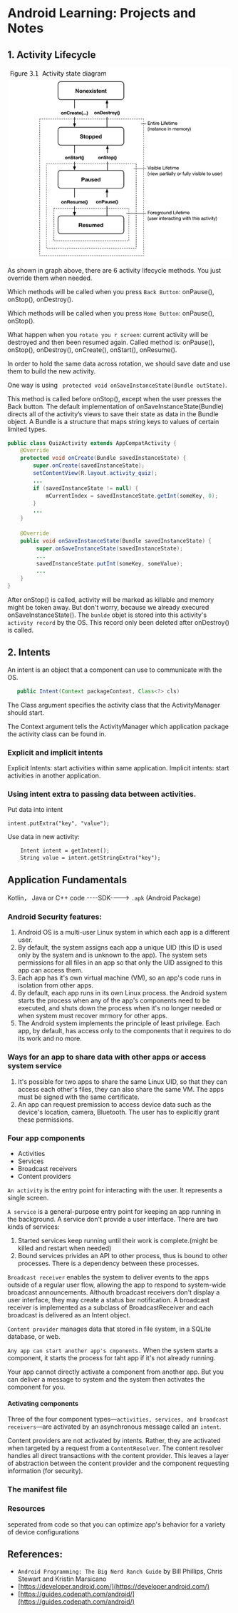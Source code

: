 # Android Learning: Projects and Notes

## 1. Activity Lifecycle
![Image of activity lifecycle](https://github.com/DaiJiChen/Android_Learning/blob/main/Readme/Activity_Lifecycle.jpg?raw=true)

As shown in graph above, there are 6 activity lifecycle methods. You just override them when needed.

Which methods will be called when you press `Back Button`: onPause(), onStop(), onDestroy().

Which methods will be called when you press `Home Button`: onPause(), onStop().

What happen when you `rotate you r screen`: current activity will be destroyed and then been resumed again. Called method is: onPause(), onStop(), onDestroy(), onCreate(), onStart(), onResume().

In order to hold the same data across rotation, we should save date and use them to build the new activity.

One way is using ` protected void onSaveInstanceState(Bundle outState)`.
   
   This method is called before onStop(), except when the user presses the Back button. The default implementation of onSaveInstanceState(Bundle) directs all of the activity’s views to save their state as data in the Bundle object. A Bundle is a structure that maps string keys to values of certain limited types.
```java
public class QuizActivity extends AppCompatActivity {
    @Override
    protected void onCreate(Bundle savedInstanceState) {
        super.onCreate(savedInstanceState);
        setContentView(R.layout.activity_quiz);
        ...
        if (savedInstanceState != null) {
            mCurrentIndex = savedInstanceState.getInt(someKey, 0);
        }
        ...
    }
    
    @Override
    public void onSaveInstanceState(Bundle savedInstanceState) {
         super.onSaveInstanceState(savedInstanceState);
         ...
         savedInstanceState.putInt(someKey, someValue);
         ...
    }
}
```

After onStop() is called, activity will be marked as killable and memory might be token away. But don't worry, because we already execured onSaveInstanceState(). The `bunlde` objet is stored into this activity's `activity record` by the OS. This record only been deleted after onDestroy() is called.




## 2. Intents
An intent is an object that a component can use to communicate with the OS.
```java
   public Intent(Context packageContext, Class<?> cls)
  ```
The Class argument specifies the activity class that the ActivityManager should start. 

The Context argument tells the ActivityManager which application package the activity class can be found in.

### Explicit and implicit intents

Explicit Intents: start activities within same application.
Implicit intents: start activities in another application.

### Using intent extra to passing data between activities.
Put data into intent
```
intent.putExtra("key", "value");
```


Use data in new activity:
```    
    Intent intent = getIntent();
    String value = intent.getStringExtra("key");
```


## Application Fundamentals

Kotlin， Java or C++ code ----SDK----> `.apk` (Android Package)

### Android Security features:
1. Android OS is a multi-user Linux system in which each app is a different user.
2. By default, the system assigns each app a unique UID (this ID is used only by the system and is unknown to the app). The system sets permissions for all files in an app so that only the UID assigned to this app can access them.
3. Each app has it's own virtual machine (VM), so an app's code runs in isolation from other apps.
4. By default, each app runs in its own Linux process. the Android system starts the process when any of the app's components need to be executed, and shuts down the process when it's no longer needed or when system must recover mrmory for other apps.
5. The Android system implements the principle of least privilege. Each app, by default, has access only to the components that it requires to do its work and no more.

### Ways for an app to share data with other apps or access system service
1. It's possible for two apps to share the same Linux UID, so that they can access each other's files, they can also share the same VM. The apps must be signed with the same certificate.
2. An app can request premission to access device data such as the device's location, camera, Bluetooth. The user has to explicitly grant these permissions.

### Four app components
* Activities
* Services
* Broadcast receivers
* Content providers

`An activity` is the entry point for interacting with the user. It represents a single screen.

`A service` is a general-purpose entry point for keeping an app running in the background. A service don't provide a user interface. There are two kinds of services:
1. Started services keep running until their work is complete.(might be killed and restart when needed)
2. Bound services privides an API to other process, thus is bound to other processes. There is a dependency between these processes.

`Broadcast receiver` enables the system to deliver events to the apps outside of a regular user flow, allowing the app to respond to system-wide broadcast announcements. Althouth broadcast receivers don't display a user interface, they may create a status bar notification. A broadcast receiver is implemented as a subclass of BroadcastReceiver and each broadcast is delivered as an Intent object.

`Content provider` manages data that stored in file system, in a SQLite database, or web. 

`Any app can start another app's cmponents.` When the system starts a component, it starts the process for taht app if it's not already running.

Your app cannot directly activate a component from another app. But you can deliver a message to system and the system then activates the component for you.

#### Activating components
Three of the four component types—`activities, services, and broadcast receivers`—are activated by an asynchronous message called an `intent`.

Content providers are not activated by intents. Rather, they are activated when targeted by a request from a `ContentResolver`. The content resolver handles all direct transactions with the content provider. This leaves a layer of abstraction between the content provider and the component requesting information (for security).

### The manifest file

### Resources 

seperated from code so that you can optimize app's behavior for a variety of device configurations




## References:
- `Android Programming: The Big Nerd Ranch Guide` by Bill Phillips, Chris Stewart and Kristin Marsicano
- [https://developer.android.com/](https://developer.android.com/)
- [https://guides.codepath.com/android/](https://guides.codepath.com/android/)
